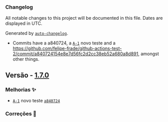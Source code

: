 ### Changelog

All notable changes to this project will be documented in this file. Dates are displayed in UTC.

Generated by [`auto-changelog`](https://github.com/CookPete/auto-changelog).

- Commits have a a840724, a [`A-1`](https://issues.apache.org/jira/browse/A-1) novo teste and a https://github.com/felipe-frade/github-actions-test-2/commit/a840724154e8e7d56fc2d2cc38eb52a680a8d891, amongst other things.

## Versão - [1.7.0]()

### Melhorias ✨

- [`A-1`](https://issues.apache.org/jira/browse/A-1) novo teste [`a840724`](https://github.com/felipe-frade/github-actions-test-2/commit/a840724154e8e7d56fc2d2cc38eb52a680a8d891)

### Correções 🐛
